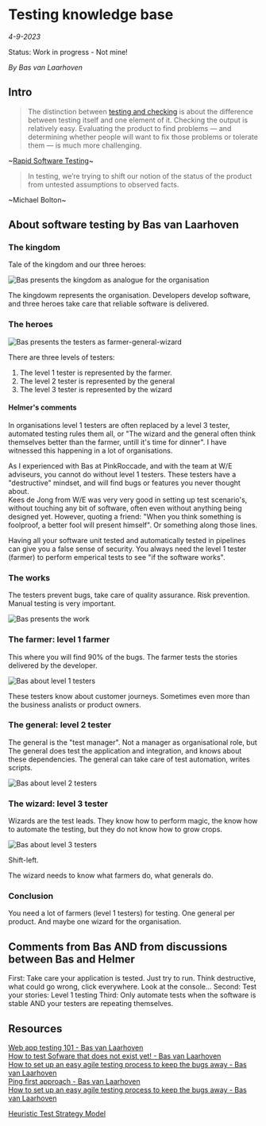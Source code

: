 # Testing knowledge base

*4-9-2023*

Status: Work in progress - Not mine!

*By Bas van Laarhoven*

## Intro

> The distinction between [testing and checking](http://www.satisfice.com/blog/archives/856) is about the difference
> between testing itself and one element of it. Checking the output is relatively easy. Evaluating the product to find
> problems — and determining whether people will want to fix those problems or tolerate them — is much more challenging.

~[Rapid Software Testing](https://developsense.com/resources)~

> In testing, we’re trying to shift our notion of the status of the product from untested assumptions to observed facts.

~Michael Bolton~

## About software testing by Bas van Laarhoven

### The kingdom

Tale of the kingdom and our three heroes:

![Bas presents the kingdom as analogue for the organisation](/assets/images/testknowhow/testkingdom.png "Bas presents the kingdom as analogue for the organisation")

The kingdowm represents the organisation. Developers develop software, and three heroes take care that reliable software
is delivered.

### The heroes

![Bas presents the testers as farmer-general-wizard](/assets/images/testknowhow/testheroes.png "Bas presents the testers as farmer-general-wizard")

There are three levels of testers:

1. The level 1 tester is represented by the farmer.
2. The level 2 tester is represented by the general
3. The level 3 tester is represented by the wizard

#### Helmer's comments

In organisations level 1 testers are often replaced by a level 3 tester, automated testing rules them all, or "The
wizard and the general often think themselves better than the farmer, untill it's time for dinner". I have witnessed
this happening in a lot of organisations.

As I experienced with Bas at PinkRoccade, and with the team at W/E adviseurs, you cannot do without level 1 testers.
These testers have a "destructive" mindset, and will find bugs or features you never thought about.  
Kees de Jong from W/E was very very good in setting up test scenario's, without touching any bit of software, often even
without anything being designed yet. However, quoting a friend: "When you think something is foolproof, a better fool
will present himself". Or something along those lines.

Having all your software unit tested and automatically tested in pipelines can give you a false sense of security. You
always need the level 1 tester (farmer) to perform emperical tests to see "if the software works".

### The works

The testers prevent bugs, take care of quality assurance. Risk prevention. Manual testing is very important.

![Bas presents the work](/assets/images/testknowhow/testwork.png "Bas presents the work")

### The farmer: level 1 farmer

This where you will find 90% of the bugs. The farmer tests the stories delivered by the developer.

![Bas about level 1 testers](/assets/images/testknowhow/testfarmer.png "Bas about level 1 testers")

These testers know about customer journeys. Sometimes even more than the business analists or product owners.

### The general: level 2 tester

The general is the "test manager". Not a manager as organisational role, but The general does test the application and
integration, and knows about these dependencies. The general can take care of test automation, writes scripts.

![Bas about level 2 testers](/assets/images/testknowhow/testgeneral.png "Bas about level 2 testers")

### The wizard: level 3 tester

Wizards are the test leads. They know how to perform magic, the know how to automate the testing, but they do not know
how to grow crops.

![Bas about level 3 testers](/assets/images/testknowhow/testwizard.png "Bas about level 3 testers")

Shift-left.

The wizard needs to know what farmers do, what generals do.

### Conclusion

You need a lot of farmers (level 1 testers) for testing. One general per product. And maybe one wizard for the
organisation.

## Comments from Bas AND from discussions between Bas and Helmer

First: Take care your application is tested. Just try to run. Think destructive, what could go wrong, click everywhere.
Look at the console...
Second: Test your stories: Level 1 testing
Third: Only automate tests when the software is stable AND your testers are repeating themselves.

## Resources

[Web app testing 101 - Bas van Laarhoven](https://medium.com/@bas_57051/web-application-testing-101-cf921300011a)  
[How to test Sofware that does not exist yet! - Bas van Laarhoven](https://medium.com/@bas_57051/how-to-test-software-that-doesnt-exist-yet-4be7a5bf3ac3)  
[How to set up an easy agile testing process to keep the bugs away - Bas van Laarhoven](https://medium.com/@bas_57051/how-to-set-up-an-easy-agile-testing-process-to-keep-the-bugs-away-418e1ee7aaa7)  
[Ping first approach - Bas van Laarhoven](https://medium.com/@bas_57051/software-testing-when-there-is-coffee-but-no-cup-ab8a9f9ae6c6)  
[How to set up an easy agile testing process to keep the bugs away - Bas van Laarhoven](https://medium.com/@bas_57051/how-to-set-up-an-easy-agile-testing-process-to-keep-the-bugs-away-418e1ee7aaa7)

[Heuristic Test Strategy Model](https://www.satisfice.com/download/heuristic-test-strategy-model)